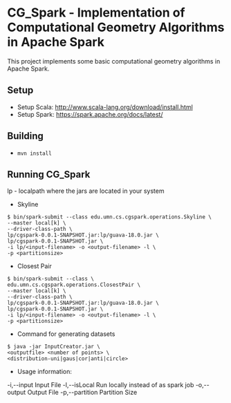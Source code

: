 # CG\_Spark - Implementation of Computational Geometry Algorithms in Apache Spark

This project implements some basic computational geometry algorithms in Apache
Spark.

## Setup
 * Setup Scala: http://www.scala-lang.org/download/install.html
 * Setup Spark: https://spark.apache.org/docs/latest/

## Building
 * ```mvn install```

## Running CG\_Spark

lp - localpath where the jars are located in your system

 * Skyline

```
$ bin/spark-submit --class edu.umn.cs.cgspark.operations.Skyline \
--master local[k] \
--driver-class-path \
lp/cgspark-0.0.1-SNAPSHOT.jar:lp/guava-18.0.jar \
lp/cgspark-0.0.1-SNAPSHOT.jar \
-i lp/<input-filename> -o <output-filename> -l \
-p <partitionsize>
```
 
 * Closest Pair

```
$ bin/spark-submit --class \
edu.umn.cs.cgspark.operations.ClosestPair \
--master local[k] \
--driver-class-path \
lp/cgspark-0.0.1-SNAPSHOT.jar:lp/guava-18.0.jar \
lp/cgspark-0.0.1-SNAPSHOT.jar \
-i lp/<input-filename> -o <output-filename> -l \
-p <partitionsize>
```

 * Command for generating datasets

 ```
 $ java -jar InputCreator.jar \
 <outputfile> <number of points> \
 <distribution-uni|gaus|cor|anti|circle>
 ```

 * Usage information:

-i,--input <arg>       Input File
-l,--isLocal           Run locally instead of as spark job
-o,--output <arg>      Output File
-p,--partition <arg>   Partition Size

